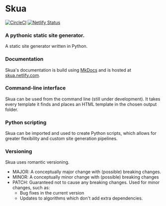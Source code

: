 # Skua
[![CircleCI](https://circleci.com/gh/teymour-aldridge/skua.svg?style=shield)](https://circleci.com/gh/teymour-aldridge/skua)
[![Netlify Status](https://api.netlify.com/api/v1/badges/b9b885cc-1a28-4640-be7e-d37b7b56703b/deploy-status)](https://app.netlify.com/sites/skua/deploys)

### A pythonic static site generator.
A static site generator written in Python. 
### Documentation
Skua's documentation is build using [MkDocs](https://mkdocs.org) and is hosted at [skua.netlify.com](https://skua.netlify.com).
### Command-line interface
Skua can be used from the command line (still under development). It takes every template it finds and places an HTML template in the chosen output folder. 
### Python scripting
Skua can be imported and used to create Python scripts, which allows for greater flexibility and custom site generation pipelines. 
### Versioning
Skua uses romantic versioning.
* MAJOR: A conceptually major change with (possible) breaking changes.
* MINOR: A conceptually minor change with (possible) breaking changes
* PATCH: Guaranteed not to cause any breaking changes. Used for minor changes, such as:
    * Bug fixes in the current version
    * Updates to algorithms which don't add extra dependencies.